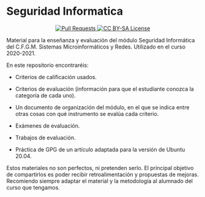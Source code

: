 # Seguridad Informatica

<p align="center">
  <a href="https://github.com/DavidLMS/SeguridadInformatica/pulls">
    <img src="https://img.shields.io/badge/PRs-welcome-brightgreen.svg?longCache=true" alt="Pull Requests">
  </a>
  <a href="LICENSE">
      <img src="https://img.shields.io/badge/License-CC%20BY--SA%204.0-lightgrey.svg?longCache=true" alt="CC BY-SA License">
    </a>
</p>

Material para la enseñanza y evaluación del módulo Seguridad Informática del C.F.G.M. Sistemas Microinformáticos y Redes.
Utilizado en el curso 2020-2021.

En este repositorio encontraréis:

- Criterios de calificación usados.

- Criterios de evaluación (información para que el estudiante conozca la categoría de cada uno).

- Un documento de organización del módulo, en el que se indica entre otras cosas con qué instrumento se evalúa cada criterio.

- Exámenes de evaluación.

- Trabajos de evaluación.

- Práctica de GPG de un artículo adaptada para la versión de Ubuntu 20.04.

Estos materiales no son perfectos, ni pretenden serlo. El principal objetivo de compartirlos es poder recibir retroalimentación y propuestas de mejoras. Recomiendo siempre adaptar el material y la metodología al alumnado del curso que tengamos.
